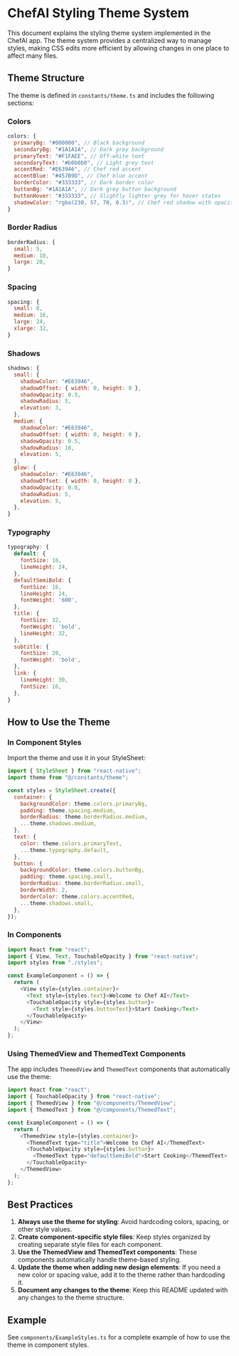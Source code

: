 # ChefAI Styling Theme System

This document explains the styling theme system implemented in the ChefAI app. The theme system provides a centralized way to manage styles, making CSS edits more efficient by allowing changes in one place to affect many files.

## Theme Structure

The theme is defined in `constants/theme.ts` and includes the following sections:

### Colors

```javascript
colors: {
  primaryBg: "#000000", // Black background
  secondaryBg: "#1A1A1A", // Dark grey background
  primaryText: "#F1FAEE", // Off-white text
  secondaryText: "#b0b0b0", // Light grey text
  accentRed: "#E63946", // Chef red accent
  accentBlue: "#457B9D", // Chef blue accent
  borderColor: "#333333", // Dark border color
  buttonBg: "#1A1A1A", // Dark grey button background
  buttonHover: "#333333", // Slightly lighter grey for hover states
  shadowColor: "rgba(230, 57, 70, 0.3)", // Chef red shadow with opacity
}
```

### Border Radius

```javascript
borderRadius: {
  small: 5,
  medium: 10,
  large: 20,
}
```

### Spacing

```javascript
spacing: {
  small: 8,
  medium: 16,
  large: 24,
  xlarge: 32,
}
```

### Shadows

```javascript
shadows: {
  small: {
    shadowColor: "#E63946",
    shadowOffset: { width: 0, height: 0 },
    shadowOpacity: 0.3,
    shadowRadius: 5,
    elevation: 3,
  },
  medium: {
    shadowColor: "#E63946",
    shadowOffset: { width: 0, height: 0 },
    shadowOpacity: 0.5,
    shadowRadius: 10,
    elevation: 5,
  },
  glow: {
    shadowColor: "#E63946",
    shadowOffset: { width: 0, height: 0 },
    shadowOpacity: 0.8,
    shadowRadius: 5,
    elevation: 5,
  },
}
```

### Typography

```javascript
typography: {
  default: {
    fontSize: 16,
    lineHeight: 24,
  },
  defaultSemiBold: {
    fontSize: 16,
    lineHeight: 24,
    fontWeight: '600',
  },
  title: {
    fontSize: 32,
    fontWeight: 'bold',
    lineHeight: 32,
  },
  subtitle: {
    fontSize: 20,
    fontWeight: 'bold',
  },
  link: {
    lineHeight: 30,
    fontSize: 16,
  },
}
```

## How to Use the Theme

### In Component Styles

Import the theme and use it in your StyleSheet:

```javascript
import { StyleSheet } from "react-native";
import theme from "@/constants/theme";

const styles = StyleSheet.create({
  container: {
    backgroundColor: theme.colors.primaryBg,
    padding: theme.spacing.medium,
    borderRadius: theme.borderRadius.medium,
    ...theme.shadows.medium,
  },
  text: {
    color: theme.colors.primaryText,
    ...theme.typography.default,
  },
  button: {
    backgroundColor: theme.colors.buttonBg,
    padding: theme.spacing.small,
    borderRadius: theme.borderRadius.small,
    borderWidth: 2,
    borderColor: theme.colors.accentRed,
    ...theme.shadows.small,
  },
});
```

### In Components

```javascript
import React from "react";
import { View, Text, TouchableOpacity } from "react-native";
import styles from "./styles";

const ExampleComponent = () => {
  return (
    <View style={styles.container}>
      <Text style={styles.text}>Welcome to Chef AI</Text>
      <TouchableOpacity style={styles.button}>
        <Text style={styles.buttonText}>Start Cooking</Text>
      </TouchableOpacity>
    </View>
  );
};
```

### Using ThemedView and ThemedText Components

The app includes `ThemedView` and `ThemedText` components that automatically use the theme:

```javascript
import React from "react";
import { TouchableOpacity } from "react-native";
import { ThemedView } from "@/components/ThemedView";
import { ThemedText } from "@/components/ThemedText";

const ExampleComponent = () => {
  return (
    <ThemedView style={styles.container}>
      <ThemedText type="title">Welcome to Chef AI</ThemedText>
      <TouchableOpacity style={styles.button}>
        <ThemedText type="defaultSemiBold">Start Cooking</ThemedText>
      </TouchableOpacity>
    </ThemedView>
  );
};
```

## Best Practices

1. **Always use the theme for styling**: Avoid hardcoding colors, spacing, or other style values.
2. **Create component-specific style files**: Keep styles organized by creating separate style files for each component.
3. **Use the ThemedView and ThemedText components**: These components automatically handle theme-based styling.
4. **Update the theme when adding new design elements**: If you need a new color or spacing value, add it to the theme rather than hardcoding it.
5. **Document any changes to the theme**: Keep this README updated with any changes to the theme structure.

## Example

See `components/ExampleStyles.ts` for a complete example of how to use the theme in component styles.